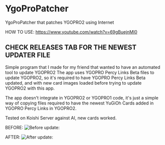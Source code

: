 # YgoProPatcher
YgoProPatcher that patches YGOPRO2 using Internet

HOW TO USE: https://www.youtube.com/watch?v=69gBuejnMl0

## **CHECK RELEASES TAB FOR THE NEWEST UPDATER FILE**

Simple program that I made for my friend that wanted to have an automated tool to update YGOPRO2
The app uses YGOPRO Percy Links Beta files to update YGOPRO2,
so it's required to have YGOPRO Percy Links Beta updated, and with new card images loaded before trying to update YGOPRO2 with this app.

The app doesn't integrate in YGOPRO2 or YGOPRO1 code, it's just a simple way of copying files required to have the newest YuGiOh Cards
added in YGOPRO Percy Links in YGOPRO2.

Tested on Koishi Server against AI, new cards worked.

BEFORE:
![Before update:](https://i.imgur.com/F3aS3Ty.jpg)

AFTER:
![After update:](https://i.imgur.com/BTOaBbr.jpg)
